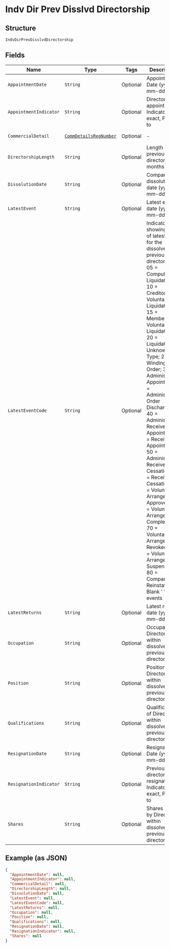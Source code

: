 
# Indv Dir Prev Disslvd Directorship

## Structure

`IndvDirPrevDisslvdDirectorship`

## Fields

| Name | Type | Tags | Description | Getter | Setter |
|  --- | --- | --- | --- | --- | --- |
| `AppointmentDate` | `String` | Optional | Appointment Date (yyyy-mm-dd) | String getAppointmentDate() | setAppointmentDate(String appointmentDate) |
| `AppointmentIndicator` | `String` | Optional | Directorship appointment Indicator - E-exact, P-prior to | String getAppointmentIndicator() | setAppointmentIndicator(String appointmentIndicator) |
| `CommercialDetail` | [`CommDetailsRegNumber`](../../doc/models/comm-details-reg-number.md) | Optional | - | CommDetailsRegNumber getCommercialDetail() | setCommercialDetail(CommDetailsRegNumber commercialDetail) |
| `DirectorshipLength` | `String` | Optional | Length of previous directorship in months | String getDirectorshipLength() | setDirectorshipLength(String directorshipLength) |
| `DissolutionDate` | `String` | Optional | Company dissolution date (yyyy-mm-dd) | String getDissolutionDate() | setDissolutionDate(String dissolutionDate) |
| `LatestEvent` | `String` | Optional | Latest event date (yyyy-mm-dd) | String getLatestEvent() | setLatestEvent(String latestEvent) |
| `LatestEventCode` | `String` | Optional | Indicator showing type of latest event for the dissolved previous directorship - 05 = Compulsory Liquidation; 10 = Creditors Voluntary Liquidation; 15 = Members Voluntary Liquidation; 20 = Liquidation of Unknown Type; 25 = Winding up Order; 30 = Administrator Appointed; 35 = Administration Order Discharged; 40 = Administrative Receiver Appointed; 45 = Receiver Appointment; 50 = Administrative Receiver Cessation; 55 = Receiver Cessation; 60 = Voluntary Arrangement Approved; 65 = Voluntary Arrangement Completed; 70 = Voluntary Arrangement Revoked; 75 = Voluntary Arrangement Suspended; 80 = Company Reinstated; Blank ' ' no events | String getLatestEventCode() | setLatestEventCode(String latestEventCode) |
| `LatestReturns` | `String` | Optional | Latest returns date (yyyy-mm-dd) | String getLatestReturns() | setLatestReturns(String latestReturns) |
| `Occupation` | `String` | Optional | Occupation of Director within dissolved previous directorship | String getOccupation() | setOccupation(String occupation) |
| `Position` | `String` | Optional | Position for Director within dissolved previous directorship | String getPosition() | setPosition(String position) |
| `Qualifications` | `String` | Optional | Qualifications of Director within dissolved previous directorship | String getQualifications() | setQualifications(String qualifications) |
| `ResignationDate` | `String` | Optional | Resignation Date (yyyy-mm-dd) | String getResignationDate() | setResignationDate(String resignationDate) |
| `ResignationIndicator` | `String` | Optional | Previous directorship resignation Indicator - E-exact, P-prior to | String getResignationIndicator() | setResignationIndicator(String resignationIndicator) |
| `Shares` | `String` | Optional | Shares held by Director within dissolved previous directorship | String getShares() | setShares(String shares) |

## Example (as JSON)

```json
{
  "AppointmentDate": null,
  "AppointmentIndicator": null,
  "CommercialDetail": null,
  "DirectorshipLength": null,
  "DissolutionDate": null,
  "LatestEvent": null,
  "LatestEventCode": null,
  "LatestReturns": null,
  "Occupation": null,
  "Position": null,
  "Qualifications": null,
  "ResignationDate": null,
  "ResignationIndicator": null,
  "Shares": null
}
```

